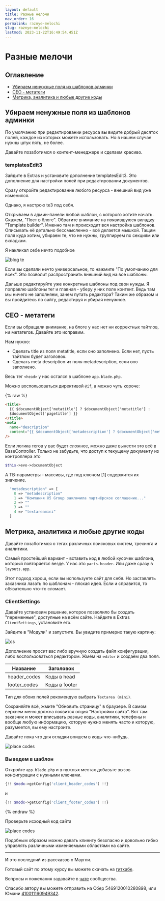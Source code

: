 ```yaml
---
layout: default
title: Разные мелочи
nav_order: 16
permalink: raznye-melochi
slug: raznye-melochi
lastmod: 2023-11-22T16:49:54.451Z
---
```


# Разные мелочи

## Оглавление

- [Убираем ненужные поля из шаблонов админки](#part1)
- [СЕО - метатеги](#part2)
- [Метрика, аналитика и любые другие коды ](#part3)

## Убираем ненужные поля из шаблонов админки <a name="part1"></a>

По умолчанию при редактировании ресурса вы видите добрый десяток полей, каждое из которых можете использовать. Но в нашем случае нужны штук пять, не более.

Давайте позаботимся о контент-менеджере и сделаем красиво.

### templatesEdit3

Зайдите в Extras и установите дополнение templatesEdit3. Это дополнение для настройки полей при редактировании документов.

Сразу откройте редактирование любого ресурса - внешний вид уже изменился.

Однако, я настрою te3 под себя.

Открываем в админ-панели любой шаблон, с которого хотите начать. Скажем, "Пост в блоге". Обратите внимание на появившуюся вкладку "Template builder". Именно там и происходит вся настройка шаблонов. Описывать её детально бессмысленно - всё делается мышкой. Тащим поля куда хотим, убираем те, что не нужны, группируем по секциям или вкладкам.

Я накликал себе нечто подобное

![blog te](/assets/images/s67.png)

Если вы сделали нечто универсальное, то нажмите "По умолчанию для всех". Это позволит распространить внешний вид на все шаблоны.

Дальше редактируйте уже конкретные шаблоны под свои нужды.
Я поправлю шаблоны тег и главная - уберу у них поле контент. Ведь там мы ничего не заполняем, зачем путать редактора?
Таким же образом и вы пройдитесь по сайту, редактируя и убирая ненужное.

## СЕО - метатеги <a name="part2"></a>

Если вы обращали внимание, на блоге у нас нет ни корректных тайтлов, ни метатегов. Давайте это исправим.

Нам нужно:

- Сделать title из поля metatitle, если оно заполнено. Если нет, пусть тайтлом будет заголовок.
- Сделать meta description из поля metadescription, если оно заполнено.

Весь тег `<head>` у нас остался в шаблоне `app.blade.php`.

Можно воспользоваться директивой `@if`, а можно чуть короче:

{% raw %}
```html
<title>
  {{ $documentObject['metatitle'] ? $documentObject['metatitle'] :
  $documentObject['pagetitle'] }}
</title>
<meta
  name="description"
  content="{{ $documentObject['metadescription'] ? $documentObject['metadescription']  : $documentObject['introtext'] }}"
/>
```

Если логика тегов у вас будет сложнее, можно даже вынести это всё в BaseController.
Только не забудьте, что доступ к текущему документу из контроллера это

```php
$this->evo->documentObject
```

А ТВ-параметры - массивы, где под ключом [1] содержится их значение.

```php
  "metadescription" => [
    0 => "metadescription"
    1 => "Компания X5 Group заключила партнёрское соглашение..."
    2 => ""
    3 => ""
    4 => "textareamini"
  ]
```

## Метрика, аналитика и любые другие коды <a name="part3"></a>

Давайте позаботимся о тегах различных поисковых систем, трекинга и аналитики.

Самый простейший вариант - вставить код в любой кусочек шаблона, который повторяется везде. У нас это `parts.header`. Или даже сразу в `layouts.app`.

Этот подход хорош, если вы используете сайт для себя. Но заставлять заказчика лазать по шаблонам - плохая идея. Если и справится, то обязательно что-то сломает.

### ClientSettings

Давайте установим решение, которое позволило бы создать "переменные", доступные на всём сайте.
Найдите в Extras `ClientSettings`, установите его.

Зайдите в "Модули" и запустите. Вы увидите примерно такую картину:

![cs](/assets/images/s68.png)

Дополнение просит вас либо вручную создать файл конфигурации, либо воспользоваться редактором. Жмём на `editor` и создаём два поля.

| Название     | Заголовок     |
| ------------ | ------------- |
| header_codes | Коды в head   |
| footer_codes | Коды в footer |

Тип для обоих полей рекомендую выбрать `Textarea (mini)`.

Сохраняйте всё, жмите "Обновить страницу" в браузере. В самом верхнем меню должна появится опция "Настройки сайта". Вот там заказчик и может вписывать разные коды, аналитики, телефоны и вообще любую информацию, которую нужно менять часто и которую, разумеется, вы ему настроите.

Давайте пока что для отладки впишем в коды что-нибудь.

![place codes](/assets/images/s69.png)

### Выведем в шаблон

Откройте `app.blade.php` и в нужных местах добавьте вызов конфигурации с нужными ключами.

```php
{!! $modx->getConfig('client_header_codes') !!}
```

и

```php
{!! $modx->getConfig('client_footer_codes') !!}
```
{% endraw %}

Проверьте исходный код сайта

![place codes](/assets/images/s70.png)

Подобным образом можно давать клиенту безопасно и довольно гибко управлять различными изменяемыми областями на сайте.

---

И это последний из рассказов о Маугли.

Готовый сайт по этому курсу вы можете скачать на [гитхабе](https://github.com/0test/evoblog.localhost).

Вопросы и пожелания задавайте в [чате](https://t.me/evo_cms) сообщества.

Спасибо автору вы можете отправить на Сбер 5469120010280898, или Юмани [410011160949342](https://yoomoney.ru/to/410011160949342).
